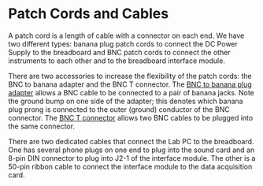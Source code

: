 # Patch Cords and Cables

A patch cord is a length of cable with a connector on each end. We have two
different types: banana plug patch cords to connect the DC Power Supply to the
breadboard and BNC patch cords to connect the other instruments to each other
and to the breadboard interface module.

There are two accessories to increase the flexibility of the patch cords: the
BNC to banana adapter and the BNC T connector. The [BNC to banana plug
adapter](../misc_images/#banana-adapter) allows a BNC cable to be connected to a
pair of banana jacks. Note the ground bump on one side of the adapter; this
denotes which banana plug prong is connected to the outer (ground) conductor of
the BNC connector. The [BNC T connector](../misc_images/#bnc-t) allows two BNC
cables to be plugged into the same connector.

There are two dedicated cables that connect the Lab PC to the breadboard. One
has several phone plugs on one end to plug into the sound card and an 8-pin DIN
connector to plug into J2-1 of the interface module. The other is a 50-pin
ribbon cable to connect the interface module to the data acquisition card.
